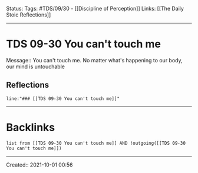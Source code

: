 Status:
Tags: #TDS/09/30 - [[Discipline of Perception]]
Links: [[The Daily Stoic Reflections]]
___
# TDS 09-30 You can't touch me
Message:: You can't touch me. No matter what's happening to our body, our mind is untouchable

## Reflections
```query
line:"### [[TDS 09-30 You can't touch me]]"
```
___
# Backlinks
```dataview
list from [[TDS 09-30 You can't touch me]] AND !outgoing([[TDS 09-30 You can't touch me]])
```
___

Created:: 2021-10-01 00:56

